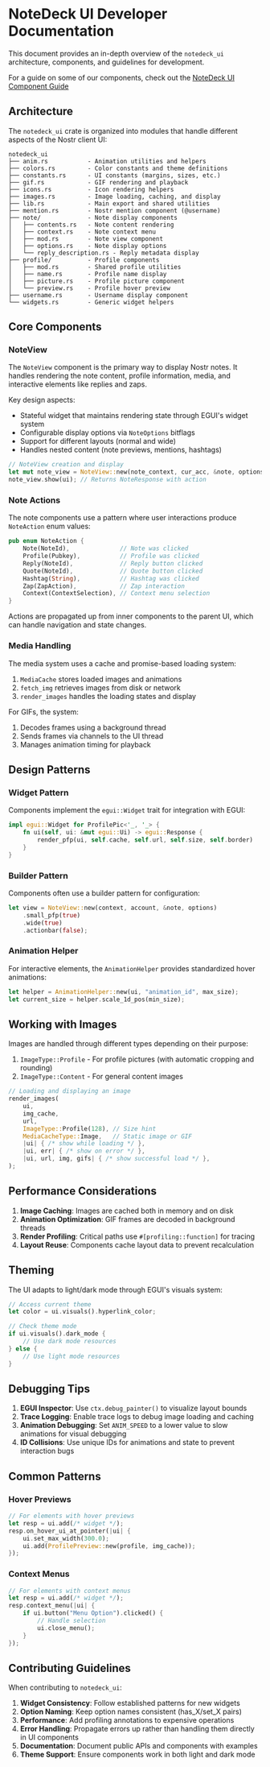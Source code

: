 # NoteDeck UI Developer Documentation

This document provides an in-depth overview of the `notedeck_ui` architecture, components, and guidelines for development.

For a guide on some of our components, check out the [NoteDeck UI Component Guide](./components.md)

## Architecture

The `notedeck_ui` crate is organized into modules that handle different aspects of the Nostr client UI:

```
notedeck_ui
├── anim.rs           - Animation utilities and helpers
├── colors.rs         - Color constants and theme definitions
├── constants.rs      - UI constants (margins, sizes, etc.)
├── gif.rs            - GIF rendering and playback
├── icons.rs          - Icon rendering helpers
├── images.rs         - Image loading, caching, and display
├── lib.rs            - Main export and shared utilities
├── mention.rs        - Nostr mention component (@username)
├── note/             - Note display components
│   ├── contents.rs   - Note content rendering
│   ├── context.rs    - Note context menu
│   ├── mod.rs        - Note view component
│   ├── options.rs    - Note display options
│   └── reply_description.rs - Reply metadata display
├── profile/          - Profile components
│   ├── mod.rs        - Shared profile utilities
│   ├── name.rs       - Profile name display
│   ├── picture.rs    - Profile picture component
│   └── preview.rs    - Profile hover preview
├── username.rs       - Username display component
└── widgets.rs        - Generic widget helpers
```

## Core Components

### NoteView

The `NoteView` component is the primary way to display Nostr notes. It handles rendering the note content, profile information, media, and interactive elements like replies and zaps.

Key design aspects:
- Stateful widget that maintains rendering state through EGUI's widget system
- Configurable display options via `NoteOptions` bitflags
- Support for different layouts (normal and wide)
- Handles nested content (note previews, mentions, hashtags)

```rust
// NoteView creation and display
let mut note_view = NoteView::new(note_context, cur_acc, &note, options);
note_view.show(ui); // Returns NoteResponse with action
```

### Note Actions

The note components use a pattern where user interactions produce `NoteAction` enum values:

```rust
pub enum NoteAction {
    Note(NoteId),              // Note was clicked
    Profile(Pubkey),           // Profile was clicked
    Reply(NoteId),             // Reply button clicked
    Quote(NoteId),             // Quote button clicked
    Hashtag(String),           // Hashtag was clicked
    Zap(ZapAction),            // Zap interaction
    Context(ContextSelection), // Context menu selection
}
```

Actions are propagated up from inner components to the parent UI, which can handle navigation and state changes.

### Media Handling

The media system uses a cache and promise-based loading system:

1. `MediaCache` stores loaded images and animations
2. `fetch_img` retrieves images from disk or network
3. `render_images` handles the loading states and display

For GIFs, the system:
1. Decodes frames using a background thread
2. Sends frames via channels to the UI thread
3. Manages animation timing for playback

## Design Patterns

### Widget Pattern

Components implement the `egui::Widget` trait for integration with EGUI:

```rust
impl egui::Widget for ProfilePic<'_, '_> {
    fn ui(self, ui: &mut egui::Ui) -> egui::Response {
        render_pfp(ui, self.cache, self.url, self.size, self.border)
    }
}
```

### Builder Pattern

Components often use a builder pattern for configuration:

```rust
let view = NoteView::new(context, account, &note, options)
    .small_pfp(true)
    .wide(true)
    .actionbar(false);
```

### Animation Helper

For interactive elements, the `AnimationHelper` provides standardized hover animations:

```rust
let helper = AnimationHelper::new(ui, "animation_id", max_size);
let current_size = helper.scale_1d_pos(min_size);
```

## Working with Images

Images are handled through different types depending on their purpose:

1. `ImageType::Profile` - For profile pictures (with automatic cropping and rounding)
2. `ImageType::Content` - For general content images

```rust
// Loading and displaying an image
render_images(
    ui,
    img_cache,
    url,
    ImageType::Profile(128), // Size hint
    MediaCacheType::Image,   // Static image or GIF
    |ui| { /* show while loading */ },
    |ui, err| { /* show on error */ },
    |ui, url, img, gifs| { /* show successful load */ },
);
```

## Performance Considerations

1. **Image Caching**: Images are cached both in memory and on disk
2. **Animation Optimization**: GIF frames are decoded in background threads
3. **Render Profiling**: Critical paths use `#[profiling::function]` for tracing
4. **Layout Reuse**: Components cache layout data to prevent recalculation

## Theming

The UI adapts to light/dark mode through EGUI's visuals system:

```rust
// Access current theme
let color = ui.visuals().hyperlink_color;

// Check theme mode
if ui.visuals().dark_mode {
    // Use dark mode resources
} else {
    // Use light mode resources
}
```

## Debugging Tips

1. **EGUI Inspector**: Use `ctx.debug_painter()` to visualize layout bounds
2. **Trace Logging**: Enable trace logs to debug image loading and caching
3. **Animation Debugging**: Set `ANIM_SPEED` to a lower value to slow animations for visual debugging
4. **ID Collisions**: Use unique IDs for animations and state to prevent interaction bugs

## Common Patterns

### Hover Previews

```rust
// For elements with hover previews
let resp = ui.add(/* widget */);
resp.on_hover_ui_at_pointer(|ui| {
    ui.set_max_width(300.0);
    ui.add(ProfilePreview::new(profile, img_cache));
});
```

### Context Menus

```rust
// For elements with context menus
let resp = ui.add(/* widget */);
resp.context_menu(|ui| {
    if ui.button("Menu Option").clicked() {
        // Handle selection
        ui.close_menu();
    }
});
```

## Contributing Guidelines

When contributing to `notedeck_ui`:

1. **Widget Consistency**: Follow established patterns for new widgets
2. **Option Naming**: Keep option names consistent (has_X/set_X pairs)
3. **Performance**: Add profiling annotations to expensive operations
4. **Error Handling**: Propagate errors up rather than handling them directly in UI components
5. **Documentation**: Document public APIs and components with examples
6. **Theme Support**: Ensure components work in both light and dark mode
